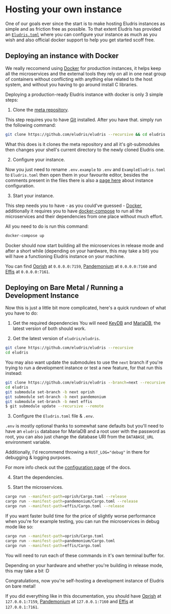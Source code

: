 # Hosting your own instance

One of our goals ever since the start is to make hosting Eludris instances as simple
and as friction free as possible. To that extent Eludris has provided an [`Eludris.toml`](./conf.md)
where you can configure your instance as much as you wish and also official docker
support to help you get started scoff free.

## Deploying an instance with Docker

We really reccomend using [Docker](https://www.docker.com/) for production instances,
it helps keep all the microservices and the external tools they rely on all in one
neat group of containers without conflicting with anything else related to the host
system, and without you having to go around install C libraries.

Deploying a production-ready Eludris instance with docker is only 3 simple steps:

1. Clone the [meta repository](https://github.com/eludris/eludris).

  This step requires you to have [Git](https://git-scm.com/) installed.
  After you have that. simply run the following command:

  ```sh
  git clone https://github.com/eludris/eludris --recursive && cd eludris
  ```

  What this does is it clones the meta repository and all it's git-submodules then
  changes your shell's current directory to the newly cloned Eludris one.

2. Configure your instance.

  Now you just need to rename `.env.example` to `.env` and `ExampleEludris.toml`
  to `Eludris.toml` then open them in your favourite editor, besides the comments
  present in the files there is also a [page here](./conf.md) about instance configuration.

3. Start your instance.

  This step needs you to have - as you could've guessed - [Docker](https://www.docker.com/),
  additionally it requires you to have [docker-compose](https://docs.docker.com/compose/)
  to run all the microservices and their dependencies from one place without much
  effort.

  All you need to do is run this command:

  ```sh
  docker-compose up
  ```

  Docker should now start building all the microservices in release mode and after
  a short while (depending on your hardware, this may take a bit) you will have a
  functioning Eludris instance on your machine.

  You can find [Oprish](./oprish/index.md) at `0.0.0.0:7159`, [Pandemonium](./pandemonium/index.md)
  at `0.0.0.0:7160` and [Effis](./effis/index.md) at `0.0.0.0:7161`.

## Deploying on Bare Metal / Running a Development Instance

Now this is just a little bit more complicated, here's a quick rundown of what you
have to do:

1. Get the required dependencies
  You will need [KeyDB](https://docs.keydb.dev/docs/download) and [MariaDB](https://mariadb.com/downloads/),
  the latest version of both should work.

2. Get the latest version of `eludris/eludris`.

  ```sh
  git clone https://github.com/eludris/eludris --recursive
  cd eludris
  ```

  You may also want update the submodules to use the `next` branch if you're trying
  to run a development instance or test a new feature, for that run this instead:

  ```sh
  git clone https://github.com/eludris/eludris --branch=next --recursive
  cd eludris
  git submodule set-branch -b next oprish
  git submodule set-branch -b next pandemonium
  git submodule set-branch -b next effis
  $ git submodule update --recursive --remote
  ```

3. Configure the `Eludris.toml` file & `.env`.

  `.env` is mostly optional thanks to somewhat sane defaults but you'll need to
  have an `eludris` database for MariaDB and a root user with the password as root,
  you can also just change the database URI from the `DATABASE_URL` environment variable.

  Additionally, I'd recommend throwing a `RUST_LOG="debug"` in there for debugging
  & logging purposes.

  For more info check out the [configuration page](./conf.md) of the docs.

4. Start the dependencies.

5. Start the microservices.

  ```sh
  cargo run --manifest-path=oprish/Cargo.toml --release
  cargo run --manifest-path=pandemonium/Cargo.toml --release
  cargo run --manifest-path=effis/Cargo.toml --release
  ```

  If you want faster build time for the price of slightly worse performance when
  you're for example testing, you can run the microservices in debug mode like so:

  ```sh
  cargo run --manifest-path=oprish/Cargo.toml
  cargo run --manifest-path=pandemonium/Cargo.toml
  cargo run --manifest-path=effis/Cargo.toml
  ```

  You will need to run each of these commands in it's own terminal buffer for.

  Depending on your hardware and whether you're building in release mode, this may
  take a bit :D

Congratulations, now you're self-hosting a development instance of Eludris on bare
metal!

If you did everything like in this documentation, you should have [Oprish](./oprish/index.md)
at `127.0.0.1:7159`, [Pandemonium](./pandemonium/index.md) at `127.0.0.1:7160` and
[Effis](./effis/index.md) at `127.0.0.1:7161`.
